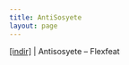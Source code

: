 ```yaml
---
title: AntiSosyete
layout: page
---
```

<a href="https://cloud.mail.ru/public/01c6aafa3583/Antisosyete%20-%20Flexfeat" target="_blank">[indir]</a> | Antisosyete &#8211; Flexfeat